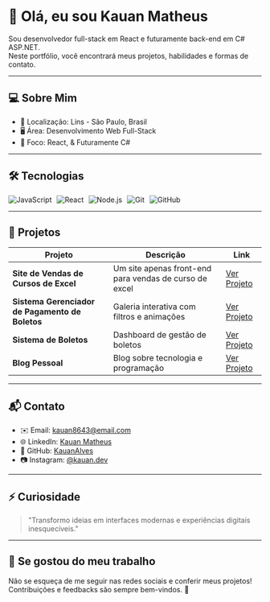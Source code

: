 # 👋 Olá, eu sou Kauan Matheus

Sou desenvolvedor full-stack em React e futuramente back-end em C# ASP.NET.  
Neste portfólio, você encontrará meus projetos, habilidades e formas de contato.

---

## 💻 Sobre Mim

- 📍 Localização: Lins - São Paulo, Brasil  
- 🖥 Área: Desenvolvimento Web Full-Stack  
- 🎯 Foco: React, & Futuramente C#

---

## 🛠 Tecnologias

<div style="display: flex; gap: 10px; flex-wrap: wrap;">
  <img src="https://img.shields.io/badge/JavaScript-F7DF1E?style=for-the-badge&logo=javascript&logoColor=black" alt="JavaScript" />
  <img src="https://img.shields.io/badge/React-61DAFB?style=for-the-badge&logo=react&logoColor=black" alt="React" />
  <img src="https://img.shields.io/badge/Node.js-339933?style=for-the-badge&logo=nodedotjs&logoColor=white" alt="Node.js" />
  <img src="https://img.shields.io/badge/Git-F05032?style=for-the-badge&logo=git&logoColor=white" alt="Git" />
  <img src="https://img.shields.io/badge/GitHub-181717?style=for-the-badge&logo=github&logoColor=white" alt="GitHub" />
</div>

---

## 📂 Projetos

| Projeto | Descrição | Link |
|--------|-----------|------|
| **Site de Vendas de Cursos de Excel** | Um site apenas front-end para vendas de curso de excel | [Ver Projeto](#) |
| **Sistema Gerenciador de Pagamento de Boletos** | Galeria interativa com filtros e animações | [Ver Projeto](#) |
| **Sistema de Boletos** | Dashboard de gestão de boletos | [Ver Projeto](#) |
| **Blog Pessoal** | Blog sobre tecnologia e programação | [Ver Projeto](#) |

---

## 📬 Contato

- ✉️ Email: kauan8643@email.com  
- 🌐 LinkedIn: [Kauan Matheus](https://linkedin.com/in/seu-linkedin)  
- 🐙 GitHub: [KauanAlves](https://github.com/KauanAlves)  
- 📷 Instagram: [@kauan.dev](https://instagram.com/kauan.dev)  

---

## ⚡ Curiosidade

> "Transformo ideias em interfaces modernas e experiências digitais inesquecíveis."  

---

## 🌟 Se gostou do meu trabalho

Não se esqueça de me seguir nas redes sociais e conferir meus projetos!  
Contribuições e feedbacks são sempre bem-vindos. 🚀
